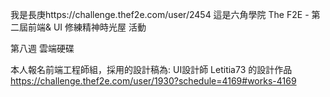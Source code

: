 我是長庚https://challenge.thef2e.com/user/2454
這是六角學院 The F2E - 第二屆前端& UI 修練精神時光屋 活動

第八週 雲端硬碟

本人報名前端工程師組，採用的設計稿為:
UI設計師 Letitia73 的設計作品 https://challenge.thef2e.com/user/1930?schedule=4169#works-4169


